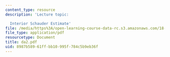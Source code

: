 ```yaml
---
content_type: resource
description: 'Lecture topic:

  Interior Schauder Estimate'
file: /media/https%3A/open-learning-course-data-rc.s3.amazonaws.com/18-156-differential-analysis-spring-2004/8987b58961ffbb10995f784c5b9eb36f_da2.pdf
file_type: application/pdf
resourcetype: Document
title: da2.pdf
uid: 8987b589-61ff-bb10-995f-784c5b9eb36f
---
```

